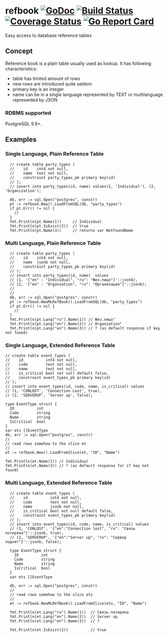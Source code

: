 # refbook [![GoDoc](https://godoc.org/github.com/refbook/axkit?status.svg)](https://godoc.org/github.com/axkit/refbook) [![Build Status](https://travis-ci.org/axkit/refbook.svg?branch=master)](https://travis-ci.org/axkit/refbook) [![Coverage Status](https://coveralls.io/repos/github/axkit/refbook/badge.svg)](https://coveralls.io/github/axkit/refbook) [![Go Report Card](https://goreportcard.com/badge/github.com/axkit/refbook)](https://goreportcard.com/report/github.com/axkit/refbook)

Easy access to database reference tables 

## Concept
Reference book is a plain table usually used as lookup. It has following characteristics:
* table has limited amount of rows
* new rows are introduced quite seldom
* primary key is an integer
* name can be in a single language represented by TEXT or multilanguage represented by JSON


### RDBMS supported
PostgreSQL 9.6+. 

## Examples
### Single Language, Plain Reference Table
```
  // create table party_types (
  //    id    int4 not null,
  //    name  text not null,
  //    constraint party_types_pk primary key(id)
  // ); 
  // insert into party_types(id, name) values(1, 'Individual'), (2, 'Organization');
  
  db, err := sql.Open("postgres", constr)
  pt := refbook.New().LoadFromSQL(db, "party_types")
  if pt.Err() != nil {
    // 
  }
  fmt.Println(pt.Name(1))     // Individual
  fmt.Println(pt.IsExist(2))  // true
  fmt.Println(pt.Name(3))     // returns var NotFoundName  
```
### Multi Language, Plain Reference Table
```
  // create table party_types (
  //    id    int4 not null,
  //    name  jsonb not null,
  //    constraint party_types_pk primary key(id)
  // ); 
  // insert into party_types(id, name)  values
  // (1, '{"en" : "Individual", "ru": "Физ.лицо"}'::jsonb), 
  // (2, '{"en" : "Organzation", "ru": "Организация"}'::jsonb);
  //
  // 
  db, err := sql.Open("postgres", constr)
  pt := refbook.NewMLRefBook().LoadFromSQL(db, "party_types")
  if pt.Err() != nil {
    // 
  }
  fmt.Println(pt.Lang("ru").Name(1)) // Физ.лицо"
  fmt.Println(pt.Lang("en").Name(2)) // Organzation"
  fmt.Println(pt.Lang("en").Name(3)) // ? (as default response if key not found)
```
### Single Language, Extended Reference Table
```
// create table event_types (
//    id          int4 not null,
//    code        text not null,
//    name        text not null,
//    is_critical bool not null default false,
//    constraint event_types_pk primary key(id)
// ); 
// insert into event_types(id, code, name, is_critical) values
// (1, 'CONLOST', 'Connection Lost', true), 
// (2, 'SERVERUP', 'Server up', false);

type EventType struct {
  ID          int
  Code        string
  Name        string
  IsCritical  bool  
}
var ets []EventType
db, err := sql.Open("postgres", constr)
//
// read rows somehow to the slice et
//
et := refbook.New().LoadFromSlice(et, "ID", "Name")

fmt.Println(et.Name(1)) // Individual
fmt.Println(et.Name(3)) // ? (as default response for if key not found)
```
### Multi Language, Extended Reference Table
```
  // create table event_types (
  //    id          int4 not null,
  //    code        text not null,
  //    name        jsonb not null,
  //    is_critical bool not null default false,
  //    constraint event_types_pk primary key(id)
  // ); 
  // insert into event_types(id, code, name, is_critical) values
  // (1, 'CONLOST', '{"en":"Connection lost", "ru": "Связь потеряна"}'::jsonb, true), 
  // (2, 'SERVERUP', '{"en":"Server up", "ru": "Сервер поднят"}'::jsonb, false);
  
  type EventType struct {
    ID          int
    Code        string
    Name        string
    IsCritical  bool  
  }
  var ets []EventType

  db, err := sql.Open("postgres", constr)
  //
  // read rows somehow to the slice ets
  //
  et := refbook.NewMLRefBook().LoadFromSlice(ets, "ID", "Name")
  
  fmt.Println(et.Lang("ru").Name(1))  // Связь потеряна
  fmt.Println(et.Lang("en").Name(2))  // Server up
  fmt.Println(et.Lang("en").Name(3))  // ? 

  fmt.Println(et.IsExist(2))          // true
```
